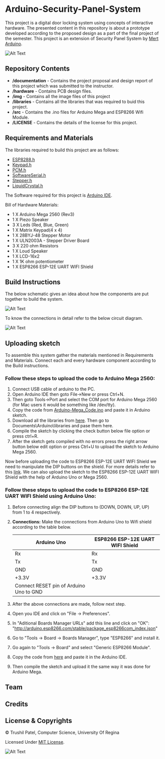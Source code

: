 # Arduino-Security-Panel-System
This project is a digital door locking system using concepts of interactive hardware. The presented content in this repository is about a prototype developed according to the proposed design as a part of the final project of the semester. This project is an extension of Security Panel System by [Mert Arduino](http://mertarduinotutorial.blogspot.com/2017/01/arduino-tutorial-22-security-panel.html).

![Alt Text](https://github.com/trushil/Arduino-Security-Panel-System/blob/master/img/open-close-fromkeypad.gif)

## Repository Contents

* **/documentation** - Contains the project proposal and design report of this project which was submitted to the instructor. 
* **/hardware** - Contains PCB design files.
* **/img** - Contains all the image files of this project
* **/libraries** - Contains all the libraries that was required to buid this project.
* **/src** - Contains the .ino files for Arduino Mega and ESP8266 Wifi Module.
* **/LICENSE** - Contains the details of the license for this project.
  


## Requirements and Materials

The libraries required to build this project are as follows:

* [ESP8288.h](https://github.com/trushil/Arduino-Security-Panel-System/blob/master/libraries/ESP8266WiFi.h)
* [Keypad.h](https://github.com/trushil/Arduino-Security-Panel-System/blob/master/libraries/Keypad.h)
* [PCM.h](https://github.com/trushil/Arduino-Security-Panel-System/blob/master/libraries/PCM.h)
* [SoftwareSerial.h](https://github.com/trushil/Arduino-Security-Panel-System/blob/master/libraries/SoftwareSerial.h)
* [Stepper.h](https://github.com/trushil/Arduino-Security-Panel-System/blob/master/libraries/Stepper.h)
* [LiquidCrystal.h](https://github.com/trushil/Arduino-Security-Panel-System/blob/master/libraries/LiquidCrystal.h)

The Software required for this project is [Arduino IDE](https://www.arduino.cc/en/main/software).

Bill of Hardware Materials:
* 1 X Arduino Mega 2560 (Rev3)
* 1 X Piezo Speaker
* 3 X Leds (Red, Blue, Green)
* 1 X Matrix Keypad(4 x 4)
* 1 X 28BYJ-48 Stepper Motor
* 1 X ULN2003A - Stepper Driver Board
* 3 X 220 ohm Resistors
* 1 X Loud Speaker
* 1 X LCD-16x2
* 1 X 1K ohm potentiometer
* 1 X ESP8266 ESP-12E UART WIFI Shield

## Build Instructions
The below schematic gives an idea about how the components are put together to build the system.

![Alt Text](https://github.com/trushil/Arduino-Security-Panel-System/blob/master/img/schematic.png)

To know the connections in detail refer to the below circuit diagram.

![Alt Text](https://github.com/trushil/Arduino-Security-Panel-System/blob/master/img/circuit.jpg)


## Uploading sketch
To assemble this system gather the materials mentioned in Requirements and Materials. Connect each and every hardware component according to the Build instructions.

### Follow these steps to upload the code to Arduino Mega 2560:

1. Connect USB cable of arduino to the PC.
2. Open Arduino IDE then goto  File->New or press Ctrl+N.
3. Then goto Tools->Port and select the COM port for Arduino Mega 2560 (for Mac users it would be something like /dev/tty).
4. Copy the code from [Arduino-Mega_Code.ino](https://github.com/trushil/Arduino-Security-Panel-System/blob/master/src/Arduino-Mega_Code.ino) and paste it in Arduino sketch.
5. Download all the libraries from [here](https://github.com/trushil/Arduino-Security-Panel-System/tree/master/libraries). Then go to Documents\Arduino\libraries and pase them here.
6. Compile the sketch by clicking the check button below file option or press ctrl+R.
7. After the sketch gets compiled with no errors press the right arrow button below edit option or press Ctrl+U to upload the sketch to Arduino Mega 2560.

Now before uploading the code to ESP8266 ESP-12E UART WIFI Shield we need to manipulate the DIP buttons on the shield. For more details refer to this [link](https://medium.com/@manrick01/arduino-uno-esp8266-esp-12e-uart-wifi-wireless-shield-3a39858e5f25). We can also upload the sketch to the ESP8266 ESP-12E UART WIFI Shield with the help of Arduino Uno or Mega 2560.

### Follow these steps to upload the code to ESP8266 ESP-12E UART WIFI Shield using Arduino Uno:
1. Before connecting align the DIP buttons to (DOWN, DOWN, UP, UP) from 1 to 4 respectively.
2. **Connections:** Make the connections from Arduino Uno to Wifi shield according to the table below.

    | Arduino Uno   | ESP8266 ESP-12E UART WIFI Shield |
    | ------------- |----------------------------------|
    | Rx            | Rx                               |
    | Tx            | Tx                               |
    | GND           | GND                              |
    | +3.3V         | +3.3V                            |
    |   Connect  RESET pin of Arduino Uno to GND       |

3. After the above connections are made, follow next step.
4. Open you IDE and click on "File -> Preferences".
5. In  "Aditional Boards Manager URLs" add this line and click on "OK": "http://arduino.esp8266.com/stable/package_esp8266com_index.json"
6. Go to "Tools -> Board -> Boards Manager", type "ESP8266" and install it.
7. Go again to "Tools -> Board" and select "Generic ESP8266 Module".
8. Copy the code from [here](https://github.com/trushil/Arduino-Security-Panel-System/blob/master/src/ESP8266-HTTP_Server.ino) and paste it in the Arduino IDE.
9. Then compile the sketch and upload it the same way it was done for Arduino Mega.

## Team

## Credits

## License & Copyrights

© Trushil Patel, Computer Science, University Of Regina

Licensed Under [MIT License](LICENSE).




![Alt Text](https://github.com/trushil/Arduino-Security-Panel-System/blob/master/img/open-close-fromwebpage.gif)

